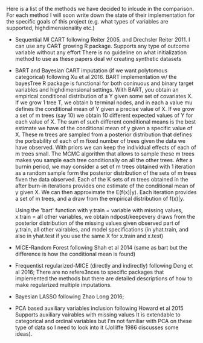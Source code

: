 Here is a list of the methods we have decided to inlcude in the comparison. 
For each method I will soon write down the state of their implementation
for the specific goals of this project (e.g. what types of variables are 
supported, highdimensionality etc.)

* Sequential MI CART following Reiter 2005, and Drechsler Reiter 2011.
	I can use any CART growing R package. Supports any type of outcome variable without any effort
	There is no guideline on what initialization method to use as these papers deal w/ creating
	synthetic datasets

* BART and Bayesian CART imputation (if we want polytomous categorical) following Xu et al 2016.
	BART implementation w/ the bayesTree R package is functional for both coninuous and binary 
	target variables and highdimensional settings.
	With BART, you obtain an empirical conditional distribution of a Y given some set of 
	covariates X. If we grow 1 tree T, we obtain b terminal nodes, and in each a value mu defines
	the conditional mean of Y given a precise value of X. If we grow a set of m trees (say 10) we
	obtain 10 different expected values of Y for each value of X. The sum of such different 
	conditional means is the best estimate we have of the conditional mean of y given a specific value
	of X. These m trees are sampled from a posterior distribution that defines the porbability of each 
	of m fixed number of trees given the data we have observed. With priors we can keep the individual 
	effects of each of m trees small. The MCMC algorithm that allows to sample these m trees makes you
	sample each tree conditionally on all the other trees. After a burnin period, we may consider a set of
	m trees obtained with 1 iteration as a random sample form the posterior distribution of the sets of m
	trees fiven the data observed. Each of the K sets of m trees obtained in the after burn-in iterations
	provides one estimate of the conditional mean of y given X. We can then approximate the E(f(x)|y). 
	Each iteration provides a set of m trees, and a draw from the empirical distribution of f(x)|y.

	Using the 'bart' function with y.train = variable with missing values, x.train = all other 
	variables, we obtain ndpost/keepevery draws from the posterior distribution of the missing 
	values given observed part of y.train, all other vairables, and model specifications 
	(in yhat.train, and also in yhat.test if you use the same X for x.train and x.test)

* MICE-Random Forest following Shah et al 2014 (same as bart but the difference is how the 
	conditional mean is found)

* Frequentist regularized-MICE (directly and indirectly) following Deng et al 2016;
	There are no refere3nces to specific packages that implemented the methods but there are detailed 
	descriptions of how to make regularized multiple imputations.

* Bayesian LASSO following Zhao Long 2016;

* PCA based auxiliary variables inclusion following Howard et al 2015
	Supports auxiliary vairables with missing values
	It is extendable to categorical and ordinal variables but I'm not familiar with PCA on these type
	of data so I need to look into it (Jolliffe 1986 discusses some ideas).


